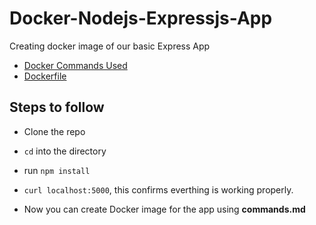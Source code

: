 # Docker-Nodejs-Expressjs-App

Creating docker image of our basic Express App

- [Docker Commands Used](/commands.md)
- [Dockerfile](/Dockerfile) 


## Steps to follow 

- Clone the repo
- `cd` into the directory 
- run `npm install` 
- `curl localhost:5000`, this confirms everthing is working properly.

- Now you can create Docker image for the app using **commands.md**

